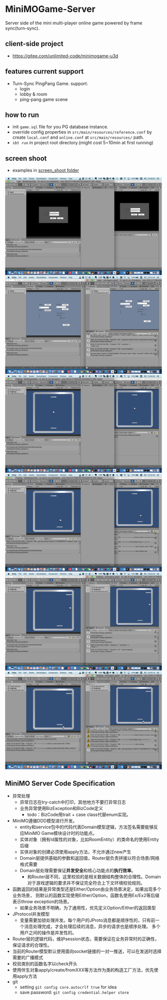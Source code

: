 # MiniMOGame-Server
Server side of the mini multi-player online game powered by frame sync(turn-sync).

## client-side project
- https://gitee.com/unlimited-code/minimogame-u3d

## features current support
- Turn-Sync PingPang Game. support:
    - login
    - lobby & room
    - ping-pang game scene

## how to run
- init `game.sql` file for you PG database instance.
- override config properties in `src/main/resources/reference.conf` by create `local.conf` and `online.conf` at `src/main/resources/` path.
- `sbt run` in project root directory.(might cost 5~10min at first running)

## screen shoot
- examples in [screen_shoot folder](https://github.com/Unlimited-Works/MiniMoGame-Server/tree/master/screen_shoot)  

![pingpang_login](https://github.com/Unlimited-Works/MiniMoGame-Server/blob/master/screen_shoot/pingpang_login.png?raw=true)
![pingpang_lobby](https://github.com/Unlimited-Works/MiniMoGame-Server/blob/master/screen_shoot/pingpang_lobby.png?raw=true)
![pingpang_game_begin](https://github.com/Unlimited-Works/MiniMoGame-Server/blob/master/screen_shoot/pingpang_game_begin.png?raw=true)
![pingpang_game_a](https://github.com/Unlimited-Works/MiniMoGame-Server/blob/master/screen_shoot/pingpang_game_a.png?raw=true)
![pingpang_game_b](https://github.com/Unlimited-Works/MiniMoGame-Server/blob/master/screen_shoot/pingpang_game_b.png?raw=true)
![pingpang_game_end](https://github.com/Unlimited-Works/MiniMoGame-Server/blob/master/screen_shoot/pingpang_game_end.png?raw=true)

## MiniMO Server Code Specification
- 异常处理
    - 异常日志在try-catch中打印，其他地方不要打异常日志
    - 业务异常使用BizException和BizCode定义
        - todo：BizCode用trait + case class代替enum实现。
- MiniMO遵循DDD模型进行开发。
    - entity和service包中的代码代表Domain模型逻辑，方法签名需要能够反应MiniMO Game模块设计时的功能点。
    - 实体对象（拥有Id属性的对象，比如RoomEntity）的类命名的使用Entity后缀
    - 实体对象的创建必须使用apply方法，不允许通过new产生
    - Domain层提供基础的参数和返回值，Router层负责拼接以符合场景/网络格式需要
    - Domain层处理需要保证**并发安全**和核心功能点的**执行效率**。
        - 和Router层不同，这里校验的是相关数据结构整体的合理性。Domain对于游戏逻辑的要求并不保证完全符合上下文环境校验规则。
- 函数返回的结果是异常类型还是Either/Option由业务场景决定，如果出现多个业务场景，
  则默认的函数实现使用Either/Option，函数名使用Ex/Ex2等后缀表示throw exception的场景。
    - 如果业务场景不明确，为了通用性，优先定义Option/Either的返回类型
- JProtocol并发模型
    - 变量需要加锁处理并发。每个用户的JProto消息都是顺序性的，只有前一个消息处理完成，才会处理后续的消息，异步的请求也是顺序处理。
      多个用户之间的操作是并发性的。
- Router层的逻辑代码，维护session状态，需要保证在业务异常时的正确性，保证请求的合理性。
- 当前的Router模型默认使用面向socket链接的一对一推送，可以在发送时选择需要的广播模式
- 校验类别的函数名字以check开头
- 使用伴生对象apply/create/fromXXX等方法作为类的构造工厂方法，优先使用apply方法
- git
    - setting `git config core.autocrlf true` for idea
    - save password: `git config credential.helper store`